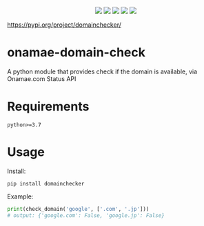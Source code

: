 <p align="center">
  <img src="https://img.shields.io/github/license/kkent030315/onamae-domain-check?style=for-the-badge">
  <img src="https://img.shields.io/github/last-commit/kkent030315/onamae-domain-check?style=for-the-badge">
  <img src="https://img.shields.io/codefactor/grade/github/kkent030315/onamae-domain-check?style=for-the-badge">
  <img src="https://img.shields.io/pypi/pyversions/domainchecker?style=for-the-badge">
  <img src="https://img.shields.io/pypi/v/domainchecker?style=for-the-badge">
</p>

https://pypi.org/project/domainchecker/

# onamae-domain-check

A python module that provides check if the domain is available, via Onamae.com Status API

# Requirements

`python>=3.7`

# Usage

Install:

```
pip install domainchecker
```

Example:

```python
print(check_domain('google', ['.com', '.jp']))
# output: {'google.com': False, 'google.jp': False}
```
